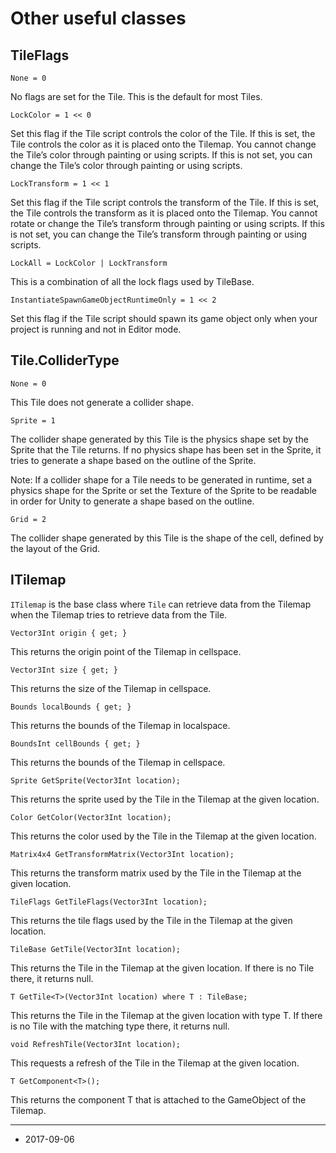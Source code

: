 # Other useful classes

## TileFlags

`
None = 0
`

No flags are set for the Tile. This is the default for most Tiles.

`
LockColor = 1 << 0
`

Set this flag if the Tile script controls the color of the Tile. If this is set, the Tile controls the color as it is placed onto the Tilemap. You cannot change the Tile’s color through painting or using scripts. If this is not set, you can change the Tile’s color through painting or using scripts.

`
LockTransform = 1 << 1
`

Set this flag if the Tile script controls the transform of the Tile. If this is set, the Tile controls the transform as it is placed onto the Tilemap. You cannot rotate or change the Tile’s transform through painting or using scripts. If this is not set, you can change the Tile’s transform through painting or using scripts.

`
LockAll = LockColor | LockTransform
`

This is a combination of all the lock flags used by TileBase.

`
InstantiateSpawnGameObjectRuntimeOnly = 1 << 2
`

Set this flag if the Tile script should spawn its game object only when your project is running and not in Editor mode.



## Tile.ColliderType

`
None = 0
`

This Tile does not generate a collider shape.

`
Sprite = 1
`

The collider shape generated by this Tile is the physics shape set by the Sprite that the Tile returns. If no physics shape has been set in the Sprite, it tries to generate a shape based on the outline of the Sprite. 

Note: If a collider shape for a Tile needs to be generated in runtime, set a physics shape for the Sprite or set the Texture of the Sprite to be readable in order for Unity to generate a shape based on the outline.

`
Grid = 2
`

The collider shape generated by this Tile is the shape of the cell, defined by the layout of the Grid.

## ITilemap

`ITilemap` is the base class where `Tile` can retrieve data from the Tilemap when the Tilemap tries to retrieve data from the Tile.

```
Vector3Int origin { get; }
```

This returns the origin point of the Tilemap in cellspace.

```
Vector3Int size { get; }
```

This returns the size of the Tilemap in cellspace.

```
Bounds localBounds { get; }
```

This returns the bounds of the Tilemap in localspace.

```
BoundsInt cellBounds { get; }
```

This returns the bounds of the Tilemap in cellspace.

```
Sprite GetSprite(Vector3Int location);
```

This returns the sprite used by the Tile in the Tilemap at the given location.

```
Color GetColor(Vector3Int location);
```

This returns the color used by the Tile in the Tilemap at the given location.

```
Matrix4x4 GetTransformMatrix(Vector3Int location);
```

This returns the transform matrix used by the Tile in the Tilemap at the given location.

```
TileFlags GetTileFlags(Vector3Int location);
```

This returns the tile flags used by the Tile in the Tilemap at the given location.

```
TileBase GetTile(Vector3Int location);
```

This returns the Tile in the Tilemap at the given location. If there is no Tile there, it returns null.

```
T GetTile<T>(Vector3Int location) where T : TileBase;
```

This returns the Tile in the Tilemap at the given location with type T. If there is no Tile with the matching type there, it returns null.

```
void RefreshTile(Vector3Int location);
```

This requests a refresh of the Tile in the Tilemap at the given location.

```
T GetComponent<T>();
```

This returns the component T that is attached to the GameObject of the Tilemap.

---

* <span class="page-edit">2017-09-06 <!-- include IncludeTextNewPageSomeEdit --></span>
